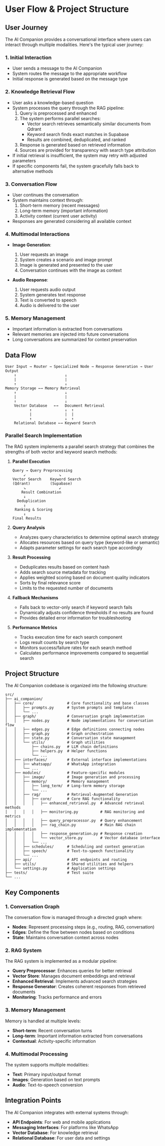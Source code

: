 # User Flow & Project Structure

## User Journey

The AI Companion provides a conversational interface where users can interact through multiple modalities. Here's the typical user journey:

### 1. Initial Interaction
- User sends a message to the AI Companion
- System routes the message to the appropriate workflow
- Initial response is generated based on the message type

### 2. Knowledge Retrieval Flow
- User asks a knowledge-based question
- System processes the query through the RAG pipeline:
  1. Query is preprocessed and enhanced
  2. The system performs parallel searches:
     - Vector search retrieves semantically similar documents from Qdrant
     - Keyword search finds exact matches in Supabase
     - Results are combined, deduplicated, and ranked
  3. Response is generated based on retrieved information
  4. Sources are provided for transparency with search type attribution
- If initial retrieval is insufficient, the system may retry with adjusted parameters
- If specific components fail, the system gracefully falls back to alternative methods

### 3. Conversation Flow
- User continues the conversation
- System maintains context through:
  1. Short-term memory (recent messages)
  2. Long-term memory (important information)
  3. Activity context (current user activity)
- Responses are generated considering all available context

### 4. Multimodal Interactions
- **Image Generation**:
  1. User requests an image
  2. System creates a scenario and image prompt
  3. Image is generated and presented to the user
  4. Conversation continues with the image as context

- **Audio Response**:
  1. User requests audio output
  2. System generates text response
  3. Text is converted to speech
  4. Audio is delivered to the user

### 5. Memory Management
- Important information is extracted from conversations
- Relevant memories are injected into future conversations
- Long conversations are summarized for context preservation

## Data Flow

```
User Input → Router → Specialized Node → Response Generation → User Output
    ↑                      ↓
    |                      |
    ↑                      ↓
Memory Storage ←→ Memory Retrieval
    ↑                      ↓
    |                      |
    ↑                      ↓
    Vector Database   ←→   Document Retrieval
           ↑               ↓  ↑
           |               |  |
           ↑               ↓  ↑
    Relational Database ←→ Keyword Search
```

### Parallel Search Implementation

The RAG system implements a parallel search strategy that combines the strengths of both vector and keyword search methods:

1. **Parallel Execution**
   ```
   Query → Query Preprocessing
        ↙               ↘
   Vector Search    Keyword Search
   (Qdrant)         (Supabase)
        ↘               ↙
       Result Combination
        ↓
     Deduplication
        ↓
    Ranking & Scoring
        ↓
   Final Results
   ```

2. **Query Analysis**
   - Analyzes query characteristics to determine optimal search strategy
   - Allocates resources based on query type (keyword-like or semantic)
   - Adapts parameter settings for each search type accordingly

3. **Result Processing**
   - Deduplicates results based on content hash
   - Adds search source metadata for tracking
   - Applies weighted scoring based on document quality indicators
   - Sorts by final relevance score
   - Limits to the requested number of documents

4. **Fallback Mechanisms**
   - Falls back to vector-only search if keyword search fails
   - Dynamically adjusts confidence thresholds if no results are found
   - Provides detailed error information for troubleshooting

5. **Performance Metrics**
   - Tracks execution time for each search component
   - Logs result counts by search type
   - Monitors success/failure rates for each search method
   - Calculates performance improvements compared to sequential search

## Project Structure

The AI Companion codebase is organized into the following structure:

```
src/
├── ai_companion/
│   ├── core/               # Core functionality and base classes
│   │   ├── prompts.py      # System prompts and templates
│   │   └── ...
│   ├── graph/              # Conversation graph implementation
│   │   ├── nodes.py        # Node implementations for conversation flow
│   │   ├── edges.py        # Edge definitions connecting nodes
│   │   ├── graph.py        # Graph orchestration
│   │   ├── state.py        # Conversation state management
│   │   └── utils/          # Graph utilities
│   │       ├── chains.py   # LLM chain definitions
│   │       ├── helpers.py  # Helper functions
│   │       └── ...
│   ├── interfaces/         # External interface implementations
│   │   ├── whatsapp/       # WhatsApp integration
│   │   └── ...
│   ├── modules/            # Feature-specific modules
│   │   ├── image/          # Image generation and processing
│   │   ├── memory/         # Memory management
│   │   │   ├── long_term/  # Long-term memory storage
│   │   │   └── ...
│   │   ├── rag/            # Retrieval-Augmented Generation
│   │   │   ├── core/       # Core RAG functionality
│   │   │   │   ├── enhanced_retrieval.py  # Advanced retrieval methods
│   │   │   │   ├── monitoring.py          # RAG monitoring and metrics
│   │   │   │   ├── query_preprocessor.py  # Query enhancement
│   │   │   │   ├── rag_chain.py           # Main RAG chain implementation
│   │   │   │   ├── response_generation.py # Response creation
│   │   │   │   └── vector_store.py        # Vector database interface
│   │   │   └── ...
│   │   ├── schedules/      # Scheduling and context generation
│   │   ├── speech/         # Text-to-speech functionality
│   │   └── ...
│   ├── api/                # API endpoints and routing
│   ├── utils/              # Shared utilities and helpers
│   └── settings.py         # Application settings
├── tests/                  # Test suite
└── ...
```

## Key Components

### 1. Conversation Graph

The conversation flow is managed through a directed graph where:
- **Nodes**: Represent processing steps (e.g., routing, RAG, conversation)
- **Edges**: Define the flow between nodes based on conditions
- **State**: Maintains conversation context across nodes

### 2. RAG System

The RAG system is implemented as a modular pipeline:
- **Query Preprocessor**: Enhances queries for better retrieval
- **Vector Store**: Manages document embeddings and retrieval
- **Enhanced Retrieval**: Implements advanced search strategies
- **Response Generator**: Creates coherent responses from retrieved documents
- **Monitoring**: Tracks performance and errors

### 3. Memory Management

Memory is handled at multiple levels:
- **Short-term**: Recent conversation turns
- **Long-term**: Important information extracted from conversations
- **Contextual**: Activity-specific information

### 4. Multimodal Processing

The system supports multiple modalities:
- **Text**: Primary input/output format
- **Images**: Generation based on text prompts
- **Audio**: Text-to-speech conversion

## Integration Points

The AI Companion integrates with external systems through:
- **API Endpoints**: For web and mobile applications
- **Messaging Interfaces**: For platforms like WhatsApp
- **Vector Database**: For knowledge retrieval
- **Relational Database**: For user data and settings 